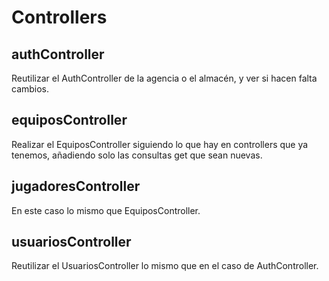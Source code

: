 # Controllers

## authController

Reutilizar el AuthController de la agencia o el almacén, y ver si hacen falta cambios.

## equiposController

Realizar el EquiposController siguiendo lo que hay en controllers que ya tenemos, añadiendo solo las consultas get que sean nuevas.

## jugadoresController

En este caso lo mismo que EquiposController.

## usuariosController

Reutilizar el UsuariosController lo mismo que en el caso de AuthController.
